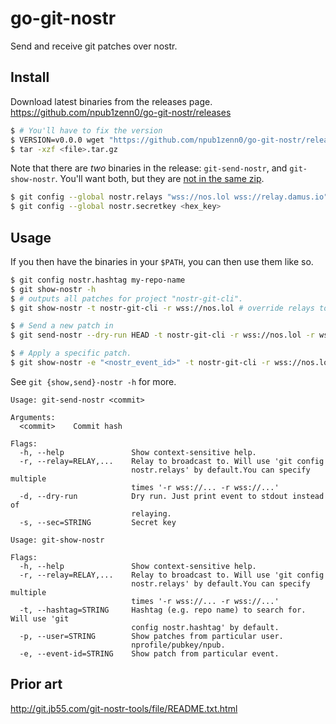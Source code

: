 # go-git-nostr

Send and receive git patches over nostr.

## Install

Download latest binaries from the releases page. https://github.com/npub1zenn0/go-git-nostr/releases

```sh
$ # You'll have to fix the version
$ VERSION=v0.0.0 wget "https://github.com/npub1zenn0/go-git-nostr/releases/download/$VERSION/git-nostr-{send,show}-$VERSION-linux-amd64.tar.gz"
$ tar -xzf <file>.tar.gz
```

Note that there are _two_ binaries in the release: `git-send-nostr`, and `git-show-nostr`. You'll want both, but they are [not in the same zip](https://github.com/wangyoucao577/go-release-action/pull/107).

```sh
$ git config --global nostr.relays "wss://nos.lol wss://relay.damus.io" # can have multiple, split by space
$ git config --global nostr.secretkey <hex_key>
```

## Usage

If you then have the binaries in your `$PATH`, you can then use them like so.

```sh
$ git config nostr.hashtag my-repo-name
$ git show-nostr -h
$ # outputs all patches for project "nostr-git-cli".
$ git show-nostr -t nostr-git-cli -r wss://nos.lol # override relays to just wss://nos.lol

$ # Send a new patch in
$ git send-nostr --dry-run HEAD -t nostr-git-cli -r wss://nos.lol -r wss://example.com

$ # Apply a specific patch.
$ git show-nostr -e "<nostr_event_id>" -t nostr-git-cli -r wss://nos.lol | git am
```

See `git {show,send}-nostr -h` for more.

```
Usage: git-send-nostr <commit>

Arguments:
  <commit>    Commit hash

Flags:
  -h, --help               Show context-sensitive help.
  -r, --relay=RELAY,...    Relay to broadcast to. Will use 'git config
                           nostr.relays' by default.You can specify multiple
                           times '-r wss://... -r wss://...'
  -d, --dry-run            Dry run. Just print event to stdout instead of
                           relaying.
  -s, --sec=STRING         Secret key
```

```
Usage: git-show-nostr

Flags:
  -h, --help               Show context-sensitive help.
  -r, --relay=RELAY,...    Relay to broadcast to. Will use 'git config
                           nostr.relays' by default.You can specify multiple
                           times '-r wss://... -r wss://...'
  -t, --hashtag=STRING     Hashtag (e.g. repo name) to search for. Will use 'git
                           config nostr.hashtag' by default.
  -p, --user=STRING        Show patches from particular user.
                           nprofile/pubkey/npub.
  -e, --event-id=STRING    Show patch from particular event.
```

## Prior art

http://git.jb55.com/git-nostr-tools/file/README.txt.html
